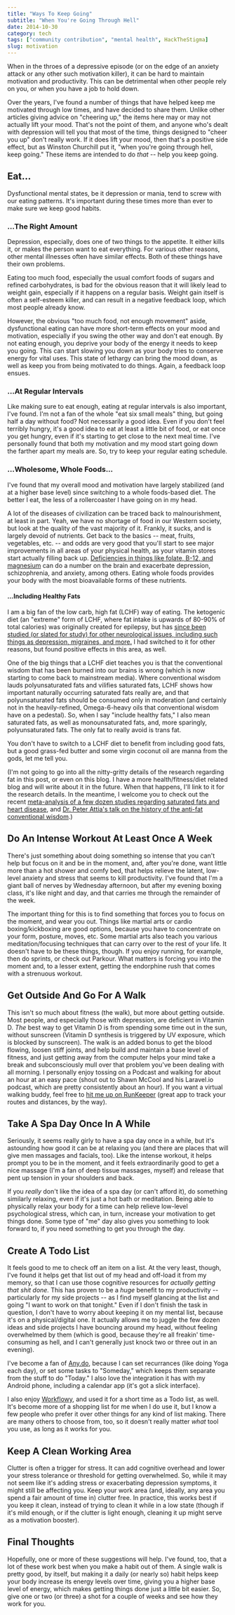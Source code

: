 ```yaml
---
title: "Ways To Keep Going"
subtitle: "When You're Going Through Hell"
date: 2014-10-30
category: tech
tags: ["community contribution", "mental health", HackTheStigma]
slug: motivation
---
```


When in the throes of a depressive episode (or on the edge of an anxiety attack or any other such motivation killer), it can be hard to maintain motivation and productivity. This can be detrimental when other people rely on you, or when you have a job to hold down.

Over the years, I've found a number of things that have helped keep me motivated through low times, and have decided to share them. Unlike other articles giving advice on "cheering up," the items here may or may not actually lift your mood. That's not the point of them, and anyone who's dealt with depression will tell you that most of the time, things designed to "cheer you up" don't really work. If it does lift your mood, then that's a positive side effect, but as Winston Churchill put it, "when you're going through hell, keep going." These items are intended to do *that* -- help you keep going.
<!-- more -->

## Eat...

Dysfunctional mental states, be it depression or mania, tend to screw with our eating patterns. It's important during these times more than ever to make sure we keep good habits.

### ...The Right Amount

Depression, especially, does one of two things to the appetite. It either kills it, or makes the person want to eat everything. For various other reasons, other mental illnesses often have similar effects. Both of these things have their own problems.

Eating too much food, especially the usual comfort foods of sugars and refined carbohydrates, is bad for the obvious reason that it will likely lead to weight gain, especially if it happens on a regular basis. Weight gain itself is often a self-esteem killer, and can result in a negative feedback loop, which most people already know.

However, the obvious "too much food, not enough movement" aside, dysfunctional eating can have more short-term effects on your mood and motivation, especially if you swing the other way and don't eat enough. By not eating enough, you deprive your body of the energy it needs to keep you going. This can start slowing you down as your body tries to conserve energy for vital uses. This state of lethargy can bring the mood down, as well as keep you from being motivated to do things. Again, a feedback loop ensues.

### ...At Regular Intervals

Like making sure to eat enough, eating at regular intervals is also important, I've found. I'm not a fan of the whole "eat six small meals" thing, but going half a day without food? Not necessarily a good idea. Even if you don't feel terribly hungry, it's a good idea to eat at least a little bit of food, or eat once you get hungry, even if it's starting to get close to the next meal time. I've personally found that both my motivation and my mood start going down the farther apart my meals are. So, try to keep your regular eating schedule.

### ...Wholesome, Whole Foods...

I've found that my overall mood and motivation have largely stabilized (and at a higher base level) since switching to a whole foods-based diet. The better I eat, the less of a rollercoaster I have going on in my head.

A lot of the diseases of civilization can be traced back to malnourishment, at least in part. Yeah, we have no shortage of food in our Western society, but look at the quality of the vast majority of it. Frankly, it sucks, and is largely devoid of nutrients. Get back to the basics -- meat, fruits, vegetables, etc. -- and odds are very good that you'll start to see major improvements in all areas of your physical health, as your vitamin stores start actually filling back up. [Deficiencies in things like folate, B-12, and magnesium](http://www.ncbi.nlm.nih.gov/pmc/articles/PMC2738337/) can do a number on the brain and exacerbate depression, schizophrenia, and anxiety, among others. Eating whole foods provides your body with the most bioavailable forms of these nutrients.

#### ...Including Healthy Fats

I am a big fan of the low carb, high fat (LCHF) way of eating. The ketogenic diet (an "extreme" form of LCHF, where fat intake is upwards of 80-90% of total calories) was originally created for epilepsy, but has [since been studied (or slated for study) for other neurological issues, including such things as depression, migraines, and more.](http://www.ncbi.nlm.nih.gov/pmc/articles/PMC3321471/) I had switched to it for other reasons, but found positive effects in this area, as well.

One of the big things that a LCHF diet teaches you is that the conventional wisdom that has been burned into our brains is wrong (which is now starting to come back to mainstream media). Where conventional wisdom lauds polyunsaturated fats and vilifies saturated fats, LCHF shows how important naturally occurring saturated fats really are, and that polyunsaturated fats should be consumed only in moderation (and certainly not in the heavily-refined, Omega-6-heavy oils that conventional wisdom have on a pedestal). So, when I say "include healthy fats," I also mean saturated fats, as well as monounsaturated fats, and, more sparingly, polyunsaturated fats. The only fat to really avoid is trans fat.

You don't have to switch to a LCHF diet to benefit from including good fats, but a good grass-fed butter and some virgin coconut oil are manna from the gods, let me tell you.

(I'm not going to go into all the nitty-gritty details of the research regarding fat in this post, or even on this blog. I have a more health/fitness/diet related blog and will write about it in the future. When that happens, I'll link to it for the research details. In the meantime, I welcome you to check out the recent [meta-analysis of a few dozen studies regarding saturated fats and heart disease](http://annals.org/article.aspx?articleid=1846638&resultClick=3), and [Dr. Peter Attia's talk on the history of the anti-fat conventional wisdom](http://vimeo.com/45485034).)

## Do An Intense Workout At Least Once A Week

There's just something about doing something so intense that you can't help but focus on it and be in the moment, and, after you're done, want little more than a hot shower and comfy bed, that helps relieve the latent, low-level anxiety and stress that seems to kill productivity. I've found that I'm a giant ball of nerves by Wednesday afternoon, but after my evening boxing class, it's like night and day, and that carries me through the remainder of the week.

The important thing for this is to find something that forces you to focus on the moment, and wear you out. Things like martial arts or cardio boxing/kickboxing are good options, because you have to concentrate on your form, posture, moves, etc. Some martial arts also teach you various meditation/focusing techniques that can carry over to the rest of your life. It doesn't have to be these things, though. If you enjoy running, for example, then do sprints, or check out Parkour. What matters is forcing you into the moment and, to a lesser extent, getting the endorphine rush that comes with a strenuous workout.

## Get Outside And Go For A Walk

This isn't so much about fitness (the walk), but more about getting outside. Most people, and especially those with depression, are deficient in Vitamin D. *The* best way to get Vitamin D is from spending some time out in the sun, without sunscreen (Vitamin D synthesis is triggered by UV exposure, which is blocked by sunscreen). The walk is an added bonus to get the blood flowing, loosen stiff joints, and help build and maintain a base level of fitness, and just getting away from the computer helps your mind take a break and subconsciously mull over that problem you've been dealing with all morning. I personally enjoy tossing on a Podcast and walking for about an hour at an easy pace (shout out to Shawn McCool and his Laravel.io podcast, which are pretty consistently about an hour). If you want a virtual walking buddy, feel free to [hit me up on RunKeeper](http://runkeeper.com/user/gordondev) (great app to track your routes and distances, by the way).

## Take A Spa Day Once In A While

Seriously, it seems really girly to have a spa day once in a while, but it's astounding how good it can be at relaxing you (and there are places that will give men massages and facials, too). Like the intense workout, it helps prompt you to be in the moment, and it feels extraordinarily good to get a nice massage (I'm a fan of deep tissue massages, myself) and release that pent up tension in your shoulders and back.

If you *really* don't like the idea of a spa day (or can't afford it), do something similarly relaxing, even if it's just a hot bath or meditation. Being able to physically relax your body for a time can help relieve low-level psychological stress, which can, in turn, increase your motivation to get things done. Some type of "me" day also gives you something to look forward to, if you need something to get you through the day.

## Create A Todo List

It feels good to me to check off an item on a list. At the very least, though, I've found it helps get that list out of my head and off-load it from my memory, so that I can use those cognitive resources for *actually getting that shit done.* This has proven to be a *huge* benefit to my productivity -- particularly for my side projects -- as I find myself glancing at the list and going "I want to work on that tonight." Even if I don't finish the task in question, I don't have to worry about keeping it on my mental list, because it's on a physical/digital one. It actually allows me to juggle the few dozen ideas and side projects I have bouncing around my head, without feeling overwhelmed by them (which is good, because they're all freakin' time-consuming as hell, and I can't generally just knock two or three out in an evening).

I've become a fan of [Any.do](http://www.any.do/), because I can set recurrances (like doing Yoga each day), or set some tasks to "Someday," which keeps them separate from the stuff to do "Today." I also love the integration it has with my Android phone, including a calendar app (it's got a slick interface).

I also enjoy [Workflowy](https://workflowy.com/), and used it for a short time as a Todo list, as well. It's become more of a shopping list for me when I do use it, but I know a few people who prefer it over other things for any kind of list making. There are many others to choose from, too, so it doesn't really matter *what* tool you use, as long as it works for you.

## Keep A Clean Working Area

Clutter is often a trigger for stress. It can add cognitive overhead and lower your stress tolerance or threshold for getting overwhelmed. So, while it may not seem like it's adding stress or exacerbating depression symptoms, it might still be affecting you. Keep your work area (and, ideally, any area you spend a fair amount of time in) clutter free. In practice, this works best if you keep it clean, instead of trying to clean it while in a low state (though if it's mild enough, or if the clutter is light enough, cleaning it up might serve as a motivation booster).

## Final Thoughts

Hopefully, one or more of these suggestions will help. I've found, too, that a lot of these work best when you make a habit out of them. A single walk is pretty good, by itself, but making it a daily (or nearly so) habit helps keep your body increase its energy levels over time, giving you a higher base level of energy, which makes getting things done just a little bit easier. So, give one or two (or three) a shot for a couple of weeks and see how they work for you.
